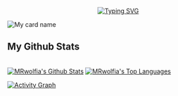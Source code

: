 <p align="center">
    <a href="https://git.io/J0hKr">
        <img
        src="https://readme-typing-svg.herokuapp.com?color=F70027&center=true&vCenter=true&multiline=true&width=500&height=70&lines=Welcome+MR+Wolfia+Github+Profile."
            alt="Typing SVG"
        />
    </a>
</p>

![My card name](https://cardivo.vercel.app/api?name=MR%20WOLFIA&description=Hi,%20i%27m%20a%20%20%20simple%20developer%20Nice%20to%20meet%20you%20%F0%9F%91%8B&image=https://avatars.githubusercontent.com/u/84913793?v=4&backgroundColor=%23ecf0f1&github=MRwolfia&pattern=leaf&colorPattern=%23eaeaea)
</p>

## My Github Stats

  <br/>
    <a href="https://github.com/MRwolfia/-github-readme-stats/tree/main"><img alt="MRwolfia's Github Stats" src="https://github-readme-stats.vercel.app/api?username=MRwolfia&show_icons=true&count_private=true&theme=react&hide_border=true&bg_color=0D1117" /></a>
  <a href="https://github.com/MRwolfia/-github-readme-stats/tree/main"><img alt="MRwolfia's Top Languages" src="https://github-readme-stats.vercel.app/api/top-langs/?username=MRwolfia&langs_count=8&count_private=true&layout=compact&theme=react&hide_border=true&bg_color=0D1117" /></a>
  <br/>

<a href="https://github.com/MRwolfia/github-readme-activity-graph"><img alt="Activity Graph" src="https://activity-graph.herokuapp.com/graph?username=MRwolfia&bg_color=0d1117&color=42aa15&line=e41890&point=FFFFFF&hide_border=true" /></a>





<!---
MRwolfia/MRwolfia is a ✨ special ✨ repository because its `README.md` (this file) appears on your GitHub profile.
You can click the Preview link to take a look at your changes.
--->
